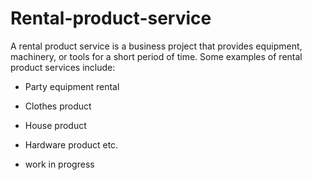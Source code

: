 
# Rental-product-service 

A rental product service is a business project that provides equipment, machinery, or tools for a short period of time. Some examples of rental product services include:

- Party equipment rental
- Clothes product 
- House product
- Hardware product etc.

- work in progress

